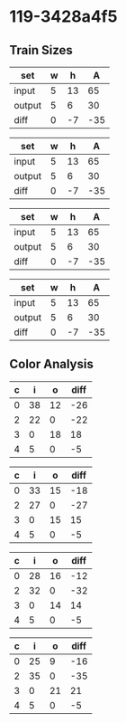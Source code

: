 # 119-3428a4f5
## Train Sizes

|set|w|h|A|
|---|---|---|---|
|input|5|13|65|
|output|5|6|30|
|diff|0|-7|-35|


|set|w|h|A|
|---|---|---|---|
|input|5|13|65|
|output|5|6|30|
|diff|0|-7|-35|


|set|w|h|A|
|---|---|---|---|
|input|5|13|65|
|output|5|6|30|
|diff|0|-7|-35|


|set|w|h|A|
|---|---|---|---|
|input|5|13|65|
|output|5|6|30|
|diff|0|-7|-35|


## Color Analysis

|c|i|o|diff|
|---|---|---|---|
|0|38|12|-26|
|2|22|0|-22|
|3|0|18|18|
|4|5|0|-5|


|c|i|o|diff|
|---|---|---|---|
|0|33|15|-18|
|2|27|0|-27|
|3|0|15|15|
|4|5|0|-5|


|c|i|o|diff|
|---|---|---|---|
|0|28|16|-12|
|2|32|0|-32|
|3|0|14|14|
|4|5|0|-5|


|c|i|o|diff|
|---|---|---|---|
|0|25|9|-16|
|2|35|0|-35|
|3|0|21|21|
|4|5|0|-5|

